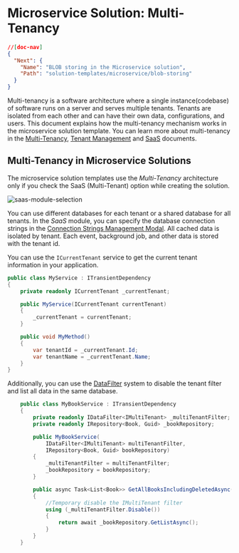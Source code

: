 # Microservice Solution: Multi-Tenancy

````json
//[doc-nav]
{
  "Next": {
    "Name": "BLOB storing in the Microservice solution",
    "Path": "solution-templates/microservice/blob-storing"
  }
}
````

Multi-tenancy is a software architecture where a single instance(codebase) of software runs on a server and serves multiple tenants. Tenants are isolated from each other and can have their own data, configurations, and users. This document explains how the multi-tenancy mechanism works in the microservice solution template. You can learn more about multi-tenancy in the [Multi-Tenancy](../../framework/architecture/multi-tenancy/index.md), [Tenant Management](../../modules/tenant-management.md) and [SaaS](../../modules/saas.md) documents.

## Multi-Tenancy in Microservice Solutions

The microservice solution templates use the *Multi-Tenancy* architecture only if you check the SaaS (Multi-Tenant) option while creating the solution.

![saas-module-selection](images/saas-module-selection.png)

You can use different databases for each tenant or a shared database for all tenants. In the *SaaS* module, you can specify the database connection strings in the [Connection Strings Management Modal](../../modules/saas.md#connection-string). All cached data is isolated by tenant. Each event, background job, and other data is stored with the tenant id.

You can use the `ICurrentTenant` service to get the current tenant information in your application.

```csharp
public class MyService : ITransientDependency
{
    private readonly ICurrentTenant _currentTenant;

    public MyService(ICurrentTenant currentTenant)
    {
        _currentTenant = currentTenant;
    }

    public void MyMethod()
    {
        var tenantId = _currentTenant.Id;
        var tenantName = _currentTenant.Name;
    }
}
```

Additionally, you can use the [DataFilter](../../framework/infrastructure/data-filtering.md#idatafilter-service-enabledisable-data-filters) system to disable the tenant filter and list all data in the same database.

```csharp
    public class MyBookService : ITransientDependency
    {
        private readonly IDataFilter<IMultiTenant> _multiTenantFilter;
        private readonly IRepository<Book, Guid> _bookRepository;

        public MyBookService(
            IDataFilter<IMultiTenant> multiTenantFilter,
            IRepository<Book, Guid> bookRepository)
        {
            _multiTenantFilter = multiTenantFilter;
            _bookRepository = bookRepository;
        }

        public async Task<List<Book>> GetAllBooksIncludingDeletedAsync()
        {
            //Temporary disable the IMultiTenant filter
            using (_multiTenantFilter.Disable())
            {
                return await _bookRepository.GetListAsync();
            }
        }
    }
```